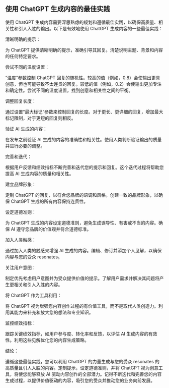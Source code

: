 ## 使用 ChatGPT 生成内容的最佳实践

使用 ChatGPT 生成内容需要深思熟虑的规划和遵循最佳实践，以确保高质量、相关性和引人入胜的输出。以下是有效地使用 ChatGPT 生成内容的一些最佳实践：

清晰明确的提示：

为 ChatGPT 提供清晰明确的提示，准确引导其回复。清楚说明主题、背景和内容的任何特定要求。

尝试不同的温度设置：

“温度”参数控制 ChatGPT 回复的随机性。较高的值（例如，0.8）会使输出更具创意，但也可能导致不太连贯的回复。较低的值（例如，0.2）会使输出更加专注和确定性。尝试不同的温度设置，找到创意和相关性之间的平衡。

调整回复长度：

通过设置“最大标记”参数来控制回复的长度。对于更长、更详细的回复，增加最大标记限制，对于更短的回复则相反。

验证 AI 生成的内容：

在发布之前验证 AI 生成的内容的准确性和相关性。使用人类判断验证输出的质量并进行必要的调整。

完善和迭代：

根据用户反馈和绩效指标不断完善和迭代您的提示和回复。这个迭代过程将帮助您提高 AI 生成内容的质量和相关性。

建立品牌形象：

定制 ChatGPT 的回复，以符合您品牌的语调和风格。创建一致的品牌形象，以确保 ChatGPT 生成的所有内容保持连贯性。

设定道德准则：

为 ChatGPT 生成的内容设定道德准则，避免生成误导性、有害或不当的内容。确保 AI 遵守您品牌的价值观并符合道德标准。

加入人类触感：

通过加入人类的触感来增强 AI 生成的内容。编辑、修订并添加个人见解，以确保内容与您的受众 resonates。

关注用户意图：

制定优先考虑用户意图并为受众提供价值的提示。了解用户需求并解决其问题将产生更相关和引人入胜的内容。

将 ChatGPT 作为工具利用：

将 ChatGPT 视为增强您内容创作过程的有价值工具，而不是取代人类创造力。利用其能力来补充和放大您的想法和专业知识。

监控绩效指标：

跟踪关键绩效指标，如用户参与度、转化率和反馈，以评估 AI 生成内容的有效性。利用这些见解优化您的内容生成策略。

结论：

遵循这些最佳实践，您可以利用 ChatGPT 的力量生成与您的受众 resonates 的高质量且引人入胜的内容。定制提示，设定道德准则，并将 ChatGPT 视为创意工具，将使您能够释放 AI 驱动内容创作的全部潜力。记得不断迭代和完善您的内容生成过程，以提供价值驱动的内容，吸引您的受众并推动您的业务向前发展。
